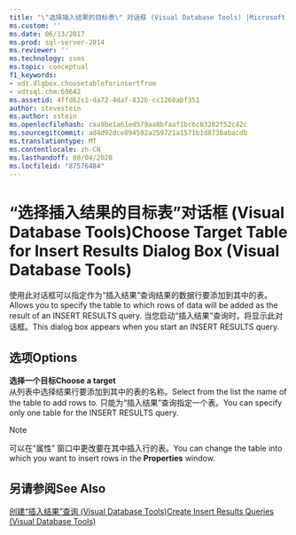 ```yaml
---
title: "\"选择插入结果的目标表\" 对话框 (Visual Database Tools) |Microsoft Docs"
ms.custom: ''
ms.date: 06/13/2017
ms.prod: sql-server-2014
ms.reviewer: ''
ms.technology: ssms
ms.topic: conceptual
f1_keywords:
- vdt.dlgbox.choosetableforinsertfrom
- vdtsql.chm:69642
ms.assetid: 4ffd62c1-da72-4daf-832b-cc1268abf351
author: stevestein
ms.author: sstein
ms.openlocfilehash: caa9be1a61ed579aa8bfaaf1bc6c83282f52c42c
ms.sourcegitcommit: ad4d92dce894592a259721a1571b1d8736abacdb
ms.translationtype: MT
ms.contentlocale: zh-CN
ms.lasthandoff: 08/04/2020
ms.locfileid: "87576484"
---
```

# <a name="choose-target-table-for-insert-results-dialog-box-visual-database-tools"></a><span data-ttu-id="ed63e-102">“选择插入结果的目标表”对话框 (Visual Database Tools)</span><span class="sxs-lookup"><span data-stu-id="ed63e-102">Choose Target Table for Insert Results Dialog Box (Visual Database Tools)</span></span>
  <span data-ttu-id="ed63e-103">使用此对话框可以指定作为“插入结果”查询结果的数据行要添加到其中的表。</span><span class="sxs-lookup"><span data-stu-id="ed63e-103">Allows you to specify the table to which rows of data will be added as the result of an INSERT RESULTS query.</span></span> <span data-ttu-id="ed63e-104">当您启动“插入结果”查询时，将显示此对话框。</span><span class="sxs-lookup"><span data-stu-id="ed63e-104">This dialog box appears when you start an INSERT RESULTS query.</span></span>  
  
## <a name="options"></a><span data-ttu-id="ed63e-105">选项</span><span class="sxs-lookup"><span data-stu-id="ed63e-105">Options</span></span>  
 <span data-ttu-id="ed63e-106">**选择一个目标**</span><span class="sxs-lookup"><span data-stu-id="ed63e-106">**Choose a target**</span></span>  
 <span data-ttu-id="ed63e-107">从列表中选择结果行要添加到其中的表的名称。</span><span class="sxs-lookup"><span data-stu-id="ed63e-107">Select from the list the name of the table to add rows to.</span></span> <span data-ttu-id="ed63e-108">只能为“插入结果”查询指定一个表。</span><span class="sxs-lookup"><span data-stu-id="ed63e-108">You can specify only one table for the INSERT RESULTS query.</span></span>  
  
> [!NOTE]  
>  <span data-ttu-id="ed63e-109">可以在“属性”  窗口中更改要在其中插入行的表。</span><span class="sxs-lookup"><span data-stu-id="ed63e-109">You can change the table into which you want to insert rows in the **Properties** window.</span></span>  
  
## <a name="see-also"></a><span data-ttu-id="ed63e-110">另请参阅</span><span class="sxs-lookup"><span data-stu-id="ed63e-110">See Also</span></span>  
 [<span data-ttu-id="ed63e-111">创建“插入结果”查询 (Visual Database Tools)</span><span class="sxs-lookup"><span data-stu-id="ed63e-111">Create Insert Results Queries &#40;Visual Database Tools&#41;</span></span>](visual-database-tools.md)  
  
  
